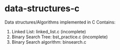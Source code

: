 # data-structures-c
Data structures/Algorithms implemented in C
Contains:
1. Linked List: linked_list.c (incomplete)
2. Binary Search Tree: bst_practice.c (incomplete)
3. Binary Search algorithm: binsearch.c
